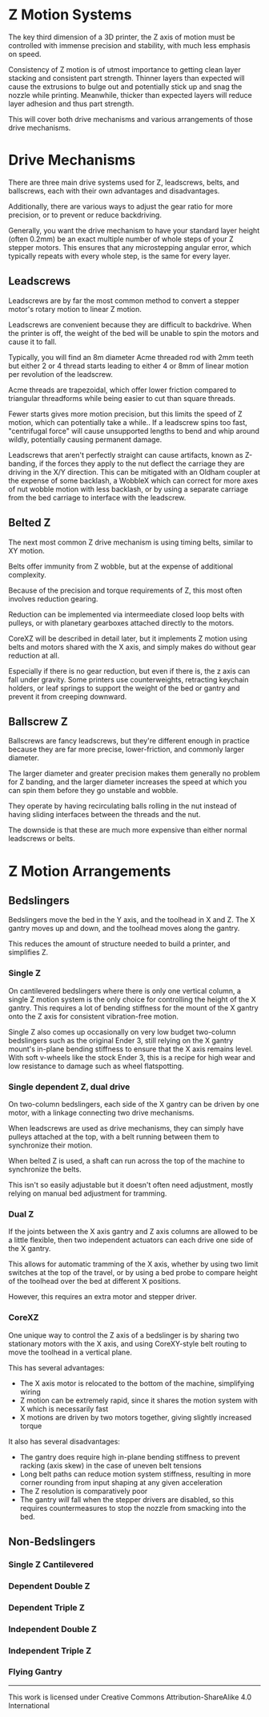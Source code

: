 # Z Motion Systems

The key third dimension of a 3D printer, the Z axis of motion must be controlled with immense precision and stability, with much less emphasis on speed.

Consistency of Z motion is of utmost importance to getting clean layer stacking and consistent part strength.
Thinner layers than expected will cause the extrusions to bulge out and potentially stick up and snag the nozzle while printing.
Meanwhile, thicker than expected layers will reduce layer adhesion and thus part strength.

This will cover both drive mechanisms and various arrangements of those drive mechanisms.

# Drive Mechanisms

There are three main drive systems used for Z, leadscrews, belts, and ballscrews, each with their own advantages and disadvantages.

Additionally, there are various ways to adjust the gear ratio for more precision, or to prevent or reduce backdriving.

Generally, you want the drive mechanism to have your standard layer height (often 0.2mm) be an exact multiple number of whole steps of your Z stepper motors. This ensures that any microstepping angular error, which typically repeats with every whole step, is the same for every layer.

## Leadscrews

Leadscrews are by far the most common method to convert a stepper motor's rotary motion to linear Z motion.

Leadscrews are convenient because they are difficult to backdrive. When the printer is off, the weight of the bed will be unable to spin the motors and cause it to fall.

Typically, you will find an 8m diameter Acme threaded rod with 2mm teeth but either 2 or 4 thread starts leading to either 4 or 8mm of linear motion per revolution of the leadscrew.

Acme threads are trapezoidal, which offer lower friction compared to triangular threadforms while being easier to cut than square threads.

Fewer starts gives more motion precision, but this limits the speed of Z motion, which can potentially take a while..
If a leadscrew spins too fast, "centrifugal force" will cause unsupported lengths to bend and whip around wildly, potentially causing permanent damage.

Leadscrews that aren't perfectly straight can cause artifacts, known as Z-banding, if the forces they apply to the nut deflect the carriage they are driving in the X/Y direction.
This can be mitigated with an Oldham coupler at the expense of some backlash, a WobbleX which can correct for more axes of nut wobble motion with less backlash, or by using a separate carriage from the bed carriage to interface with the leadscrew.

## Belted Z

The next most common Z drive mechanism is using timing belts, similar to XY motion.

Belts offer immunity from Z wobble, but at the expense of additional complexity.

Because of the precision and torque requirements of Z, this most often involves reduction gearing.

Reduction can be implemented via intermeediate closed loop belts with pulleys, or with planetary gearboxes attached directly to the motors.

CoreXZ will be described in detail later, but it implements Z motion using belts and motors shared with the X axis, and simply makes do without gear reduction at all.

Especially if there is no gear reduction, but even if there is, the z axis can fall under gravity.
Some printers use counterweights, retracting keychain holders, or leaf springs to support the weight of the bed or gantry and prevent it from creeping downward.

## Ballscrew Z

Ballscrews are fancy leadscrews, but they're different enough in practice because they are far more precise, lower-friction, and commonly larger diameter.

The larger diameter and greater precision makes them generally no problem for Z banding, and the larger diameter increases the speed at which you can spin them before they go unstable and wobble.

They operate by having recirculating balls rolling in the nut instead of having sliding interfaces between the threads and the nut.

The downside is that these are much more expensive than either normal leadscrews or belts.

# Z Motion Arrangements

## Bedslingers

Bedslingers move the bed in the Y axis, and the toolhead in X and Z.
The X gantry moves up and down, and the toolhead moves along the gantry.

This reduces the amount of structure needed to build a printer, and simplifies Z.

### Single Z

On cantilevered bedslingers where there is only one vertical column, a single Z motion system is the only choice for controlling the height of the X gantry.
This requires a lot of bending stiffness for the mount of the X gantry onto the Z axis for consistent vibration-free motion.

Single Z also comes up occasionally on very low budget two-column bedslingers such as the original Ender 3, still relying on the X gantry mount's in-plane bending stiffness to ensure that the X axis remains level.
With soft v-wheels like the stock Ender 3, this is a recipe for high wear and low resistance to damage such as wheel flatspotting.

### Single dependent Z, dual drive

On two-column bedslingers, each side of the X gantry can be driven by one motor, with a linkage connecting two drive mechanisms.

When leadscrews are used as drive mechanisms, they can simply have pulleys attached at the top, with a belt running between them to synchronize their motion.

When belted Z is used, a shaft can run across the top of the machine to synchronize the belts.

This isn't so easily adjustable but it doesn't often need adjustment, mostly relying on manual bed adjustment for tramming.

### Dual Z

If the joints between the X axis gantry and Z axis columns are allowed to be a little flexible, then two independent actuators can each drive one side of the X gantry.

This allows for automatic tramming of the X axis, whether by using two limit switches at the top of the travel, or by using a bed probe to compare height of the toolhead over the bed at different X positions.

However, this requires an extra motor and stepper driver.

### CoreXZ

One unique way to control the Z axis of a bedslinger is by sharing two stationary motors with the X axis, and using CoreXY-style belt routing to move the toolhead in a vertical plane.

This has several advantages:

* The X axis motor is relocated to the bottom of the machine, simplifying wiring
* Z motion can be extremely rapid, since it shares the motion system with X which is necessarily fast
* X motions are driven by two motors together, giving slightly increased torque

It also has several disadvantages:

* The gantry does require high in-plane bending stiffness to prevent racking (axis skew) in the case of uneven belt tensions
* Long belt paths can reduce motion system stiffness, resulting in more corner rounding from input shaping at any given acceleration
* The Z resolution is comparatively poor
* The gantry *will* fall when the stepper drivers are disabled, so this requires countermeasures to stop the nozzle from smacking into the bed.

## Non-Bedslingers

### Single Z Cantilevered

### Dependent Double Z

### Dependent Triple Z

### Independent Double Z

### Independent Triple Z

### Flying Gantry

---

This work is licensed under Creative Commons Attribution-ShareAlike 4.0 International

